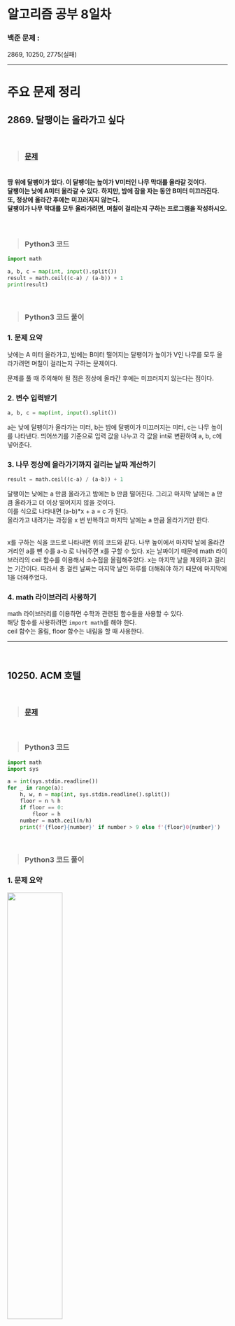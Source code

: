 # 알고리즘 공부 8일차

### 백준 문제 :

2869, 10250, 2775(실패)

---

# 주요 문제 정리

## 2869. 달팽이는 올라가고 싶다

<br/>

> ### [문제](https://www.acmicpc.net/problem/2869)

#### <br/>땅 위에 달팽이가 있다. 이 달팽이는 높이가 V미터인 나무 막대를 올라갈 것이다. <br/>달팽이는 낮에 A미터 올라갈 수 있다. 하지만, 밤에 잠을 자는 동안 B미터 미끄러진다. 또, 정상에 올라간 후에는 미끄러지지 않는다.<br/>달팽이가 나무 막대를 모두 올라가려면, 며칠이 걸리는지 구하는 프로그램을 작성하시오.

<br/>

> ### Python3 코드

```python
import math

a, b, c = map(int, input().split())
result = math.ceil((c-a) / (a-b)) + 1
print(result)

```

<br/>

> ### Python3 코드 풀이

### 1. 문제 요약

낮에는 A 미터 올라가고, 밤에는 B미터 떨어지는 달팽이가 높이가 V인 나무를 모두 올라가려면 며칠이 걸리는지 구하는 문제이다.

문제를 풀 때 주의해야 될 점은 정상에 올라간 후에는 미끄러지지 않는다는 점이다.

### 2. 변수 입력받기

```python
a, b, c = map(int, input().split())
```

a는 낮에 달팽이가 올라가는 미터, b는 밤에 달팽이가 미끄러지는 미터, c는 나무 높이를 나타낸다.
띄어쓰기를 기준으로 입력 값을 나누고 각 값을 int로 변환하여 a, b, c에 넣어준다.

### 3. 나무 정상에 올라가기까지 걸리는 날짜 계산하기

```python
result = math.ceil((c-a) / (a-b)) + 1
```

달팽이는 낮에는 a 만큼 올라가고 밤에는 b 만큼 떨어진다. 그리고 마지막 날에는 a 만큼 올라가고 더 이상 떨어지지 않을 것이다. <br/>이를 식으로 나타내면 (a-b)\*x + a = c 가 된다. <br/>올라가고 내려가는 과정을 x 번 반복하고 마지막 날에는 a 만큼 올라가기만 한다.

<br/>
x를 구하는 식을 코드로 나타내면 위의 코드와 같다. 나무 높이에서 마지막 날에 올라간 거리인 a를 뺀 수를 a-b 로 나눠주면 x를 구할 수 있다. x는 날짜이기 때문에 math 라이브러리의 ceil 함수를 이용해서 소수점을 올림해주었다. x는 마지막 날을 제외하고 걸리는 기간이다. 따라서 총 걸린 날짜는 마지막 날인 하루를 더해줘야 하기 때문에 마지막에 1을 더해주었다.

### 4. math 라이브러리 사용하기

math 라이브러리를 이용하면 수학과 관련된 함수들을 사용할 수 있다.
<br/>해당 함수를 사용하려면 `import math`를 해야 한다.
<br/>ceil 함수는 올림, floor 함수는 내림을 할 때 사용한다.

---

<br/>

## 10250. ACM 호텔

<br/>

> ### [문제](https://www.acmicpc.net/problem/10250)

<br/>

> ### Python3 코드

```python
import math
import sys

a = int(sys.stdin.readline())
for _ in range(a):
    h, w, n = map(int, sys.stdin.readline().split())
    floor = n % h
    if floor == 0:
        floor = h
    number = math.ceil(n/h)
    print(f'{floor}{number}' if number > 9 else f'{floor}0{number}')
```

<br/>

> ### Python3 코드 풀이

### 1. 문제 요약

<img src="./Image/10250.PNG"  width="50%" height="50%"/>

h개의 층이있고, 한 층에 w 개의 방이 있는 호텔이 있다. 먼저 오는 순서대로 1호실을 다 채우고 그 다음 2호실 그 다음 3호실을 채운다. 같은 호실 이라면 낮은 층을 먼저 준다. 예를 들어 1번 손님은 101호실, 2번 손님은 201호실, ... 6번 손님은 601호실, 7번 손님은 102 호실을 준다.
이때 n 번째 손님에게 배정될 방 번호를 구하는 문제이다.

### 2. 풀이 요약

첫 번째 손님이면 1층 1호, 두번째 손님이면 2층 1호.. 이러다가 h 번째 손님이면 h층 1호이고, h+1 번째 손님이면 다시 1층 2호로 배정된다. 즉 n 번째 손님이면 n을 h로 나눈 나머지에 해당하는 숫자 층에 배정해주면 된다. 그리고 1번 손님부터 h번째 손님까지는 1호실이고, h+1 번째 손님부터 2h 번째 손님까지는 2호실에 배정받는다. 즉 n을 h로 나눈 몫을 올림한 숫자의 호실에 배정해주면 된다.

### 3. 변수 선언

h, w, n은 문제에서 사용한 것과 같이 층, 각 층의 방 수, 몇 번째 손님인지 입력을 받는다.
floor는 배정될 방의 층수를 의미하고 number는 배정될 방의 호수를 의미한다.

### 4. 층과 호수 계산하기

```python
floor = n % h
    if floor == 0:
        floor = h
    number = math.ceil(n/h)
```

변수 floor는 층을, number는 호수를 의미한다.
<br/>위에서 말했던 것 처럼 n 번째 손님의 방 층수는 n을 h로 나눈 나머지이다. 여기서 주의할 점은 h층 호텔의 h번째 손님은 0층이 아닌 h층에 배정받아야하기 때문에 나머지가 0인 경우에는 floor를 h로 수정해준다.

<br/>호수는 n을 h로 나눈 몫이다. 소수점 호수는 존재하지 않기 때문에 ceil 함수를 이용해서 몫을 올림해주었다.

### 5. 답 출력하기

```python
print(f'{floor}{number}' if number > 9 else f'{floor}0{number}')
```

만약 4층 6호실 처럼 호수가 한자리 수인 경우에는 십의 자리를 0으로 채워서 406으로 출력해줘야하기 때문에 print문 안에 조건문을 사용했다.

---

<br/>

## [실패] 2775. 부녀회장이 될테야

<br/>

> ### [문제](https://www.acmicpc.net/problem/2775)

#### <br/>이 아파트에 거주를 하려면 조건이 있는데, “a층의 b호에 살려면 자신의 아래(a-1)층의 1호부터 b호까지 사람들의 수의 합만큼 사람들을 데려와 살아야 한다” 는 계약 조항을 꼭 지키고 들어와야 한다.<br/>아파트에 비어있는 집은 없고 모든 거주민들이 이 계약 조건을 지키고 왔다고 가정했을 때, 주어지는 양의 정수 k와 n에 대해 k층에 n호에는 몇 명이 살고 있는지 출력하라. 단, 아파트에는 0층부터 있고 각층에는 1호부터 있으며, 0층의 i호에는 i명이 산다.

<br/>

> ### Python3 코드

```python
import sys
a = int(sys.stdin.readline())
for _ in range(a):
    k = int(sys.stdin.readline())
    n = int(sys.stdin.readline())
    f0 = [x for x in range(1, n+1)]
    for i in range(k):
        for j in range(1, n):
            f0[j] += f0[j-1]
    print(f0[-1])

```

<br/>

> ### Python3 코드 풀이

### 1. 문제 및 풀이 요약

이 문제는 k층의 n호를 입력받으면 해당 호실에 몇명이 살고 있는지 출력해야 하는 문제이다.
<br/>0층에는 1호\~n호까지 각 1명, 2명,...n명이 살고 있고, 이 문제의 규칙에 따르면 k층 n호에는, k-1층 1호~n호의 거주민들을 합한 수가 살고있다.

<br/>호실의 사람 수는 한 층 아래층의 호실 사람 수의 누적으로 정해지기 때문에 0층부터 k-1 층까지 for문을 돌면서 한 층씩 계산을 해줘야 한다. 그리고 각 층 안에서 for문을 돌면서 1호실 사람 수 부터 사람 수를 더해가며 n호까지 사람 수를 계산해야 한다. 그러면 층이 바뀌면서 각 호실에 사는 사람의 수가 차근차근 바뀐게 된다.

### 2. 거주민 수 정리하기

|     |     |     |     |     |
| :-: | :-: | :-: | :-: | :-: |
| 3층 |  1  |  5  | 15  | 35  |
| 2층 |  1  |  4  | 10  | 20  |
| 1층 |  1  |  3  |  6  | 10  |
| 0층 |  1  |  2  |  3  |  4  |

### 3. 변수 생성 및 입력받기

```python
k = int(sys.stdin.readline())
n = int(sys.stdin.readline())
f0 = [x for x in range(1, n+1)]
```

k와 n은 입력받은 층과 호수이며 f0은 0층의 거주민의 수를 담은 리스트이다.

### 4. 거주민 수 구하기

```python
 for i in range(k):
        for j in range(1, n):
            f0[j] += f0[j-1]
    print(f0[-1])
```

바깥 for문은, k층의 거주민 수를 구하려면 결국 0층에서부터 한 층씩 k-1 층까지의 거주민 수를 더해야 하기 때문에 range(k) 함수를 이용해서 k번의 for문이 돌도록 하였다.
내부 for문은, j가 1부터 n-1까지 도는데 그 이유는 앞 호수를 더해가야하기 때문에 1부터 시작한다. 그리고 j는 위에서 생성한 f0 리스트에 접근하기 위한 인덱스이기 때문에 n호를 의미하는 n-1 까지 돈다.

<br/>
내부 for문을 돌면서 앞 호수 사람들의 수가 누적되면서 리스트가 갱신된다. 한 층을 다 돌면 한 층 아래 층 호수 사람 수가 다 더해진 다음 층 호수 사람 수를 알 수 있다.

<br/>for문을 모두 다 돌면 이제 k-1 층의 1호부터 n호까지의 사람 수가 담긴 리스트로 갱신된다. 우리가 구하려는 n호의 사람 수 는 리스트의 마지막에 위치해있으므로 마지막 원소를 의미하는 f0[-1] 로 정답을 출력해준다.
